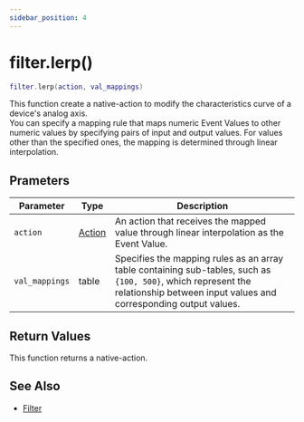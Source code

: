 ```yaml
---
sidebar_position: 4
---
```


# filter.lerp()
```lua
filter.lerp(action, val_mappings)
```
This function create a native-action to modify the characteristics curve of a device's analog axis.<br/>
You can specify a mapping rule that maps numeric Event Values to other numeric values by specifying pairs of input and output values.
For values other than the specified ones, the mapping is determined through linear interpolation.

## Prameters
|Parameter|Type|Description|
|-|-|-|
|`action`|[Action](/guide/event-action-mapping#action)|An action that receives the mapped value through linear interpolation as the Event Value.
|`val_mappings`|table|Specifies the mapping rules as an array table containing sub-tables, such as `{100, 500}`, which represent the relationship between input values and corresponding output values.


## Return Values
This function returns a native-action.

## See Also
- [Filter](/guide/event-action-mapping#filter)